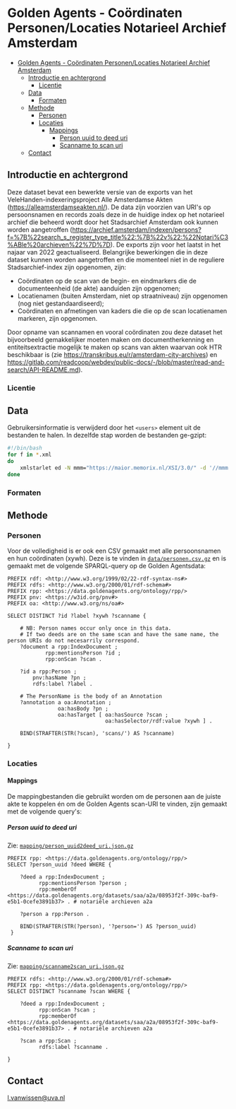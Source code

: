 # Golden Agents - Coördinaten Personen/Locaties Notarieel Archief Amsterdam

- [Golden Agents - Coördinaten Personen/Locaties Notarieel Archief Amsterdam](#golden-agents---coördinaten-personenlocaties-notarieel-archief-amsterdam)
  - [Introductie en achtergrond](#introductie-en-achtergrond)
    - [Licentie](#licentie)
  - [Data](#data)
    - [Formaten](#formaten)
  - [Methode](#methode)
    - [Personen](#personen)
    - [Locaties](#locaties)
      - [Mappings](#mappings)
        - [Person uuid to deed uri](#person-uuid-to-deed-uri)
        - [Scanname to scan uri](#scanname-to-scan-uri)
  - [Contact](#contact)

## Introductie en achtergrond

Deze dataset bevat een bewerkte versie van de exports van het VeleHanden-indexeringsproject Alle Amsterdamse Akten (https://alleamsterdamseakten.nl/). De data zijn voorzien van URI's op persoonsnamen en records zoals deze in de huidige index op het notarieel archief die beheerd wordt door het Stadsarchief Amsterdam ook kunnen worden aangetroffen (https://archief.amsterdam/indexen/persons?f=%7B%22search_s_register_type_title%22:%7B%22v%22:%22Notari%C3%ABle%20archieven%22%7D%7D). De exports zijn voor het laatst in het najaar van 2022 geactualiseerd. Belangrijke bewerkingen die in deze dataset kunnen worden aangetroffen en die momenteel niet in de reguliere Stadsarchief-index zijn opgenomen, zijn:

- Coördinaten op de scan van de begin- en eindmarkers die de documenteenheid (de akte) aanduiden zijn opgenomen;
- Locatienamen (buiten Amsterdam, niet op straatniveau) zijn opgenomen (nog niet gestandaardiseerd);
- Coördinaten en afmetingen van kaders die die op de scan locatienamen markeren, zijn opgenomen.

Door opname van scannamen en vooral coördinaten zou deze dataset het bijvoorbeeld gemakkelijker moeten maken om documentherkenning en entiteitsextractie mogelijk te maken op scans van akten waarvan ook HTR beschikbaar is (zie https://transkribus.eu/r/amsterdam-city-archives) en https://gitlab.com/readcoop/webdev/public-docs/-/blob/master/read-and-search/API-README.md).

### Licentie

## Data

Gebruikersinformatie is verwijderd door het `<users>` element uit de bestanden te halen. In dezelfde stap worden de bestanden ge-gzipt:
```bash
#!/bin/bash
for f in *.xml
do
    xmlstarlet ed -N mmm="https://maior.memorix.nl/XSI/3.0/" -d '//mmm:MMM/mmm:export/mmm:users' $f | gzip -9 > $f.gz
done
```

### Formaten

## Methode

### Personen

Voor de volledigheid is er ook een CSV gemaakt met alle persoonsnamen en hun coördinaten (xywh). Deze is te vinden in [`data/personen.csv.gz`](data/persons.csv.gz) en is gemaakt met de volgende SPARQL-query op de Golden Agentsdata:

```SPARQL
PREFIX rdf: <http://www.w3.org/1999/02/22-rdf-syntax-ns#>
PREFIX rdfs: <http://www.w3.org/2000/01/rdf-schema#>
PREFIX rpp: <https://data.goldenagents.org/ontology/rpp/>
PREFIX pnv: <https://w3id.org/pnv#>
PREFIX oa: <http://www.w3.org/ns/oa#>

SELECT DISTINCT ?id ?label ?xywh ?scanname { 
    
    # NB: Person names occur only once in this data. 
    # If two deeds are on the same scan and have the same name, the person URIs do not necesarrily correspond.
    ?document a rpp:IndexDocument ;
            rpp:mentionsPerson ?id ;
            rpp:onScan ?scan .
    
    ?id a rpp:Person ;
        pnv:hasName ?pn ;
        rdfs:label ?label .
    
    # The PersonName is the body of an Annotation
    ?annotation a oa:Annotation ;
                oa:hasBody ?pn ;
                oa:hasTarget [ oa:hasSource ?scan ;
                               oa:hasSelector/rdf:value ?xywh ] .
    
    BIND(STRAFTER(STR(?scan), 'scans/') AS ?scanname)
                
}

```


### Locaties

#### Mappings

De mappingbestanden die gebruikt worden om de personen aan de juiste akte te koppelen én om de Golden Agents scan-URI te vinden, zijn gemaakt met de volgende query's:

##### Person uuid to deed uri

Zie: [`mapping/person_uuid2deed_uri.json.gz`](mapping/person_uuid2deed_uri.json.gz)

```SPARQL
PREFIX rpp: <https://data.goldenagents.org/ontology/rpp/>
SELECT ?person_uuid ?deed WHERE {

    ?deed a rpp:IndexDocument ;
          rpp:mentionsPerson ?person ;
          rpp:memberOf <https://data.goldenagents.org/datasets/saa/a2a/08953f2f-309c-baf9-e5b1-0cefe3891b37> . # notariële archieven a2a

    ?person a rpp:Person .

    BIND(STRAFTER(STR(?person), '?person=') AS ?person_uuid)
 }
```

##### Scanname to scan uri

Zie: [`mapping/scanname2scan_uri.json.gz`](mapping/scanname2scan_uri.json.gz)

```sparql
PREFIX rdfs: <http://www.w3.org/2000/01/rdf-schema#>
PREFIX rpp: <https://data.goldenagents.org/ontology/rpp/>
SELECT DISTINCT ?scanname ?scan WHERE {
    
    ?deed a rpp:IndexDocument ;
          rpp:onScan ?scan ;
          rpp:memberOf <https://data.goldenagents.org/datasets/saa/a2a/08953f2f-309c-baf9-e5b1-0cefe3891b37> . # notariële archieven a2a
    
    ?scan a rpp:Scan ;
          rdfs:label ?scanname .
    
}
```

## Contact
l.vanwissen@uva.nl
